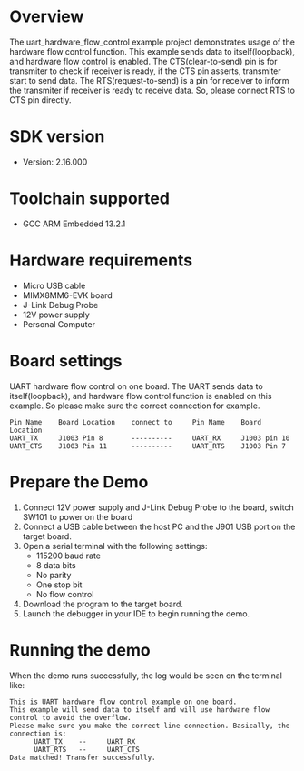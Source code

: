 Overview
========
The uart_hardware_flow_control example project demonstrates usage of the hardware
flow control function. This example sends data to itself(loopback), and hardware flow
control is enabled. The CTS(clear-to-send) pin is for transmiter to check if receiver
is ready, if the CTS pin asserts, transmiter start to send data. The RTS(request-to-send)
is a pin for receiver to inform the transmiter if receiver is ready to receive data.
So, please connect RTS to CTS pin directly.

SDK version
===========
- Version: 2.16.000

Toolchain supported
===================
- GCC ARM Embedded  13.2.1

Hardware requirements
=====================
- Micro USB cable
- MIMX8MM6-EVK board
- J-Link Debug Probe
- 12V power supply
- Personal Computer

Board settings
==============
UART hardware flow control on one board.
The UART sends data to itself(loopback), and hardware flow control function is 
enabled on this example. So please make sure the correct connection for example.
~~~~~~~~~~~~~~~~~~~~~~~~~~~~~~~~~~~~~~~~~~~~~~~~~~~~~~~~~~~~~~~~~~~~~~~~~~~~~~~~~~~~~~~~~
Pin Name    Board Location    connect to     Pin Name    Board Location
UART_TX     J1003 Pin 8       ----------     UART_RX     J1003 pin 10
UART_CTS    J1003 Pin 11      ----------     UART_RTS    J1003 Pin 7
~~~~~~~~~~~~~~~~~~~~~~~~~~~~~~~~~~~~~~~~~~~~~~~~~~~~~~~~~~~~~~~~~~~~~~~~~~~~~~~~~~~~~~~~~

Prepare the Demo
================
1.  Connect 12V power supply and J-Link Debug Probe to the board, switch SW101 to power on the board
2.  Connect a USB cable between the host PC and the J901 USB port on the target board.
3.  Open a serial terminal with the following settings:
    - 115200 baud rate
    - 8 data bits
    - No parity
    - One stop bit
    - No flow control
4.  Download the program to the target board.
5.  Launch the debugger in your IDE to begin running the demo.

Running the demo
================
When the demo runs successfully, the log would be seen on the terminal like:

~~~~~~~~~~~~~~~~~~~~~~~~~~~~~~~~~~~~~~~~
This is UART hardware flow control example on one board.
This example will send data to itself and will use hardware flow control to avoid the overflow.
Please make sure you make the correct line connection. Basically, the connection is:
      UART_TX    --     UART_RX
      UART_RTS   --     UART_CTS
Data matched! Transfer successfully.
~~~~~~~~~~~~~~~~~~~~~~~~~~~~~~~~~~~~~~~~
